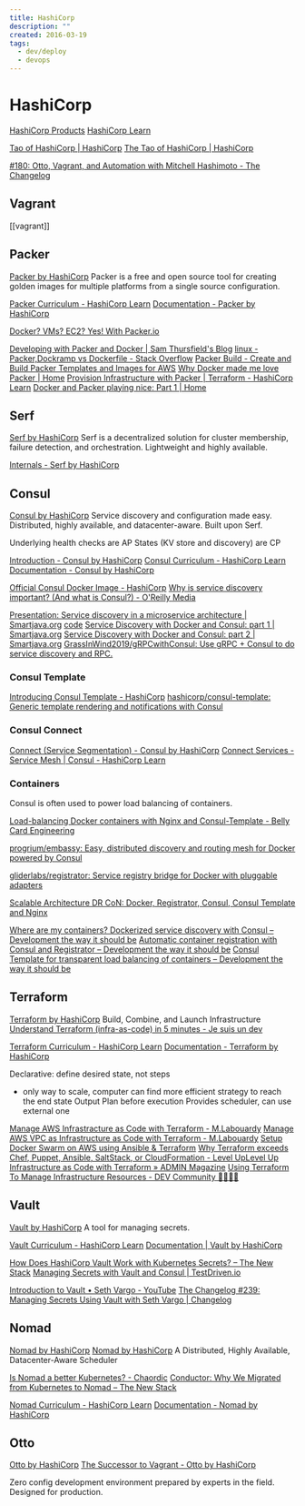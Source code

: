 ```yaml
---
title: HashiCorp
description: ""
created: 2016-03-19
tags:
  - dev/deploy
  - devops
---
```


# HashiCorp

[HashiCorp Products](https://www.hashicorp.com/#overview)
[HashiCorp Learn](https://learn.hashicorp.com/)

[Tao of HashiCorp | HashiCorp](https://www.hashicorp.com/tao-of-hashicorp/)
[The Tao of HashiCorp | HashiCorp](https://www.hashicorp.com/blog/the-tao-of-hashicorp/)

[#180: Otto, Vagrant, and Automation with Mitchell Hashimoto - The Changelog](https://changelog.com/180/)

## Vagrant

[[vagrant]]

## Packer

[Packer by HashiCorp](https://www.packer.io/)
Packer is a free and open source tool for creating golden images for multiple platforms from a single source configuration.

[Packer Curriculum - HashiCorp Learn](https://learn.hashicorp.com/packer)
[Documentation - Packer by HashiCorp](https://packer.io/docs/index.html)

[Docker? VMs? EC2? Yes! With Packer.io](http://www.kevinclarke.info/slides/c4l15/#/)

[Developing with Packer and Docker | Sam Thursfield's Blog](https://samthursfield.wordpress.com/2014/10/20/developing-with-packer-and-docker/)
[linux - Packer,Dockramp vs Dockerfile - Stack Overflow](http://stackoverflow.com/questions/31778106/packer-dockramp-vs-dockerfile)
[Packer Build - Create and Build Packer Templates and Images for AWS](https://www.middlewareinventory.com/blog/build-packer-aws-image-example/)
[Why Docker made me love Packer | Home](http://datafundamentals.com/content/why-docker-made-me-love-packer)
[Provision Infrastructure with Packer | Terraform - HashiCorp Learn](https://learn.hashicorp.com/tutorials/terraform/packer?in=terraform/provision)
[Docker and Packer playing nice: Part 1 | Home](http://datafundamentals.com/content/docker-and-packer-playing-nice-part-1)

## Serf

[Serf by HashiCorp](https://www.serfdom.io/)
Serf is a decentralized solution for cluster membership, failure detection, and orchestration. Lightweight and highly available.

[Internals - Serf by HashiCorp](https://www.serfdom.io/docs/internals/index.html)

## Consul

[Consul by HashiCorp](https://www.consul.io/)
Service discovery and configuration made easy. Distributed, highly available, and datacenter-aware. Built upon Serf.

Underlying health checks are AP
States (KV store and discovery) are CP

[Introduction - Consul by HashiCorp](https://www.consul.io/intro/)
[Consul Curriculum - HashiCorp Learn](https://learn.hashicorp.com/consul)
[Documentation - Consul by HashiCorp](https://www.consul.io/docs/index.html)

[Official Consul Docker Image - HashiCorp](https://www.hashicorp.com/blog/official-consul-docker-image.html)
[Why is service discovery important? (And what is Consul?) - O'Reilly Media](https://www.oreilly.com/learning/why-is-service-discovery-important-and-what-is-consul)

[Presentation: Service discovery in a microservice architecture | Smartjava.org](http://www.smartjava.org/content/presentation-service-discovery-microservice-architecture) [code](https://github.com/josdirksen/next-build-consul)
[Service Discovery with Docker and Consul: part 1 | Smartjava.org](http://www.smartjava.org/content/service-discovery-docker-and-consul-part-1)
[Service Discovery with Docker and Consul: part 2 | Smartjava.org](http://www.smartjava.org/content/service-discovery-docker-and-consul-part-2)
[GrassInWind2019/gRPCwithConsul: Use gRPC + Consul to do service discovery and RPC.](https://github.com/GrassInWind2019/gRPCwithConsul)

### Consul Template

[Introducing Consul Template - HashiCorp](https://www.hashicorp.com/blog/introducing-consul-template.html)
[hashicorp/consul-template: Generic template rendering and notifications with Consul](https://github.com/hashicorp/consul-template)

### Consul Connect

[Connect (Service Segmentation) - Consul by HashiCorp](https://www.consul.io/docs/connect/index.html)
[Connect Services - Service Mesh | Consul - HashiCorp Learn](https://learn.hashicorp.com/consul/getting-started/connect)

### Containers

Consul is often used to power load balancing of containers.

[Load-balancing Docker containers with Nginx and Consul-Template - Belly Card Engineering](https://tech.bellycard.com/blog/load-balancing-docker-containers-with-nginx-and-consul-template/)

[progrium/embassy: Easy, distributed discovery and routing mesh for Docker powered by Consul](https://github.com/progrium/embassy)

[gliderlabs/registrator: Service registry bridge for Docker with pluggable adapters](https://github.com/gliderlabs/registrator)

[Scalable Architecture DR CoN: Docker, Registrator, Consul, Consul Template and Nginx](http://www.maori.geek.nz/scalable_architecture_dr_con_docker_registrator_consul_nginx/)

[Where are my containers? Dockerized service discovery with Consul – Development the way it should be](https://jlordiales.me/2015/01/23/docker-consul/)
[Automatic container registration with Consul and Registrator – Development the way it should be](https://jlordiales.me/2015/02/03/registrator/)
[Consul Template for transparent load balancing of containers – Development the way it should be](https://jlordiales.me/2015/04/01/consul-template/)

## Terraform

[Terraform by HashiCorp](https://www.terraform.io/)
Build, Combine, and Launch Infrastructure
[Understand Terraform (infra-as-code) in 5 minutes - Je suis un dev](https://www.jesuisundev.com/en/understand-terraform-infra-as-code-in-5-minutes/)

[Terraform Curriculum - HashiCorp Learn](https://learn.hashicorp.com/terraform)
[Documentation - Terraform by HashiCorp](https://www.terraform.io/docs/index.html)

Declarative: define desired state, not steps

- only way to scale, computer can find more efficient strategy to reach the end state
  Output Plan before execution
  Provides scheduler, can use external one

[Manage AWS Infrastracture as Code with Terraform - M.Labouardy](http://www.blog.labouardy.com/manage-aws-infrastracture-as-code-with-terraform/)
[Manage AWS VPC as Infrastructure as Code with Terraform - M.Labouardy](http://www.blog.labouardy.com/manage-aws-vpc-as-infrastructure-as-code-with-terraform/)
[Setup Docker Swarm on AWS using Ansible & Terraform](https://hackernoon.com/setup-docker-swarm-on-aws-using-ansible-terraform-daa1eabbc27d)
[Why Terraform exceeds Chef, Puppet, Ansible, SaltStack, or CloudFormation - Level UpLevel Up](https://www.level-up.one/why-terraform-exceeds-chef-puppet-ansible-saltstack-or-cloudformation)
[Infrastructure as Code with Terraform » ADMIN Magazine](http://www.admin-magazine.com/Archive/2018/46/Infrastructure-as-Code-with-Terraform)
[Using Terraform To Manage Infrastructure Resources - DEV Community 👩‍💻👨‍💻](https://dev.to/pavanbelagatti/using-terraform-to-manage-infrastructure-resources-32da)

## Vault

[Vault by HashiCorp](https://www.vaultproject.io/)
A tool for managing secrets.

[Vault Curriculum - HashiCorp Learn](https://learn.hashicorp.com/vault)
[Documentation | Vault by HashiCorp](https://www.vaultproject.io/docs/)

[How Does HashiCorp Vault Work with Kubernetes Secrets? – The New Stack](https://thenewstack.io/how-does-hashicorp-vault-work-with-kubernetes-secrets/)
[Managing Secrets with Vault and Consul | TestDriven.io](https://testdriven.io/blog/managing-secrets-with-vault-and-consul/)

[Introduction to Vault • Seth Vargo - YouTube](https://www.youtube.com/watch?v=yvImdLP3LEA)
[The Changelog #239: Managing Secrets Using Vault with Seth Vargo | Changelog](https://changelog.com/podcast/239)

## Nomad

[Nomad by HashiCorp](https://www.nomadproject.io/)
[Nomad by HashiCorp](https://www.nomadproject.io/use-cases/simple-container-orchestration)
A Distributed, Highly Available, Datacenter-Aware Scheduler

[Is Nomad a better Kubernetes? - Chaordic](https://chaordic.io/blog/is-nomad-a-better-kubernetes/)
[Conductor: Why We Migrated from Kubernetes to Nomad – The New Stack](https://thenewstack.io/conductor-why-we-migrated-from-kubernetes-to-nomad/)

[Nomad Curriculum - HashiCorp Learn](https://learn.hashicorp.com/nomad)
[Documentation - Nomad by HashiCorp](https://www.nomadproject.io/docs/index.html)

## Otto

[Otto by HashiCorp](https://www.ottoproject.io/)
[The Successor to Vagrant - Otto by HashiCorp](https://www.ottoproject.io/intro/vagrant-successor.html)

Zero config development environment prepared by experts in the field.
Designed for production.
